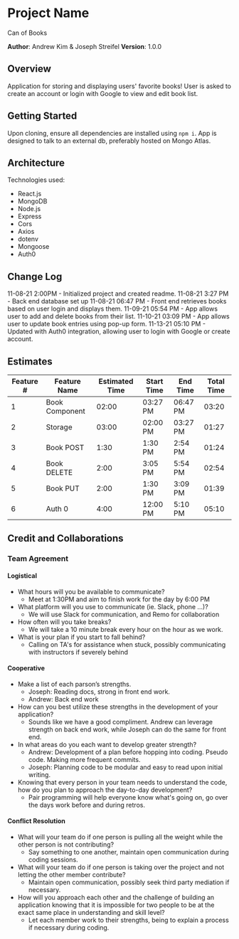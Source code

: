 # Project Name

Can of Books

**Author**: Andrew Kim & Joseph Streifel
**Version**: 1.0.0

## Overview

Application for storing and displaying users' favorite books! User is asked to create an account or login with Google to view and edit book list.

## Getting Started

Upon cloning, ensure all dependencies are installed using `npm i`. App is designed to talk to an external db, preferably hosted on Mongo Atlas.

## Architecture

Technologies used:

* React.js
* MongoDB
* Node.js
* Express
* Cors
* Axios
* dotenv
* Mongoose
* Auth0

## Change Log

11-08-21 2:00PM - Initialized project and created readme.
11-08-21 3:27 PM - Back end database set up
11-08-21 06:47 PM - Front end retrieves books based on user login and displays them.
11-09-21 05:54 PM - App allows user to add and delete books from their list.
11-10-21 03:09 PM - App allows user to update book entries using pop-up form.
11-13-21 05:10 PM - Updated with Auth0 integration, allowing user to login with Google or create account.

## Estimates

| Feature # | Feature Name | Estimated Time | Start Time | End Time | Total Time |
|-----|-----|-----|-----|-----|-----|
| 1 | Book Component | 02:00 | 03:27 PM | 06:47 PM | 03:20 |
| 2 | Storage | 03:00 | 02:00 PM | 03:27 PM | 01:27 |
| 3 | Book POST | 1:30 | 1:30 PM | 2:54 PM | 01:24 |
| 4 | Book DELETE | 2:00 | 3:05 PM | 5:54 PM | 02:54 |
| 5 | Book PUT | 2:00 | 1:30 PM | 3:09 PM | 01:39 |
| 6 | Auth 0 | 4:00 | 12:00 PM | 5:10 PM | 05:10 |

## Credit and Collaborations

### Team Agreement

#### Logistical

* What hours will you be available to communicate?
  * Meet at 1:30PM and aim to finish work for the day by 6:00 PM
* What platform will you use to communicate (ie. Slack, phone …)?
  * We will use Slack for communication, and Remo for collaboration
* How often will you take breaks?
  * We will take a 10 minute break every hour on the hour as we work.
* What is your plan if you start to fall behind?
  * Calling on TA's for assistance when stuck, possibly communicating with instructors if severely behind

#### Cooperative

* Make a list of each parson’s strengths.
  * Joseph: Reading docs, strong in front end work.
  * Andrew: Back end work
* How can you best utilize these strengths in the development of your application?
  * Sounds like we have a good compliment. Andrew can leverage strength on back end work, while Joseph can do the same for front end.
* In what areas do you each want to develop greater strength?
  * Andrew: Development of a plan before hopping into coding. Pseudo code. Making more frequent commits.
  * Joseph: Planning code to be modular and easy to read upon initial writing.
* Knowing that every person in your team needs to understand the code, how do you plan to approach the day-to-day development?
  * Pair programming will help everyone know what's going on, go over the days work before and during retros.

#### Conflict Resolution

* What will your team do if one person is pulling all the weight while the other person is not contributing?
  * Say something to one another, maintain open communication during coding sessions.
* What will your team do if one person is taking over the project and not letting the other member contribute?
  * Maintain open communication, possibly seek third party mediation if necessary.
* How will you approach each other and the challenge of building an application knowing that it is impossible for two people to be at the exact same place in understanding and skill level?
  * Let each member work to their strengths, being to explain a process if necessary during coding.
